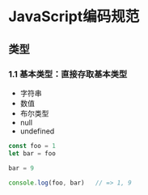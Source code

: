 # JavaScript编码规范

## 类型

### 1.1 基本类型：直接存取基本类型

* 字符串
* 数值
* 布尔类型
* null
* undefined

```js
const foo = 1
let bar = foo

bar = 9

console.log(foo, bar)   // => 1, 9
```









